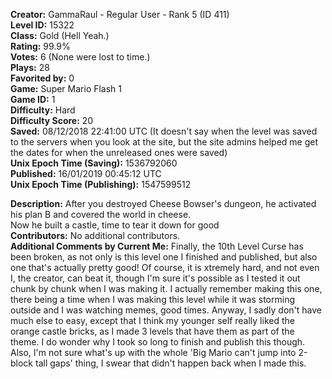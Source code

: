 **Creator:** GammaRaul - Regular User - Rank 5 (ID 411) <br>
**Level ID:** 15322 <br>
**Class:** Gold (Hell Yeah.) <br>
**Rating:** 99.9% <br>
**Votes:** 6 (None were lost to time.) <br>
**Plays:** 28 <br>
**Favorited by:** 0 <br>
**Game:** Super Mario Flash 1 <br>
**Game ID:** 1 <br>
**Difficulty:** Hard <br>
**Difficulty Score:** 20 <br>
**Saved:** 08/12/2018 22:41:00 UTC (It doesn't say when the level was saved to the servers when you look at the site, but the site admins helped me get the dates for when the unreleased ones were saved) <br>
**Unix Epoch Time (Saving):** 1536792060 <br>
**Published:** 16/01/2019 00:45:12 UTC <br>
**Unix Epoch Time (Publishing):** 1547599512

**Description:** After you destroyed Cheese Bowser's dungeon, he activated his plan B and covered the world in cheese. <br>
Now he built a castle, time to tear it down for good <br>
**Contributors:** No additional contributors. <br>
**Additional Comments by Current Me:** Finally, the 10th Level Curse has been broken, as not only is this level one I finished and published, but also one that's actually pretty good! Of course, it is xtremely hard, and not even I, the creator, can beat it, though I'm sure it's possible as I tested it out chunk by chunk when I was making it. I actually remember making this one, there being a time when I was making this level while it was storming outside and I was watching memes, good times. Anyway, I sadly don't have much else to easy, except that I think my younger self really liked the orange castle bricks, as I made 3 levels that have them as part of the theme. I do wonder why I took so long to finish and publish this though. Also, I'm not sure what's up with the whole 'Big Mario can't jump into 2-block tall gaps' thing, I swear that didn't happen back when I made this.
